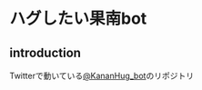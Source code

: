 # ハグしたい果南bot
## introduction
Twitterで動いている[@KananHug_bot](https://twitter.com/KananHug_bot?lang=ja)のリポジトリ
